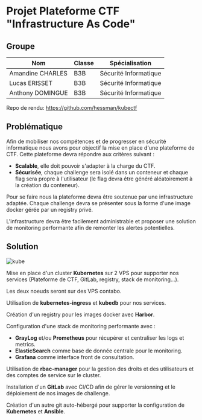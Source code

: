 # Projet Plateforme CTF "Infrastructure As Code"

## Groupe

| Nom              | Classe | Spécialisation        |
|------------------|--------|---------------------- |
| Amandine CHARLES | B3B    | Sécurité Informatique |
| Lucas ERISSET    | B3B    | Sécurité Informatique |
| Anthony DOMINGUE | B3B    | Sécurité Informatique |

Repo de rendu: https://github.com/hessman/kubectf

## Problématique

Afin de mobiliser nos compétences et de progresser en sécurité informatique nous avons pour objectif la mise en place d'une plateforme de CTF.
Cette plateforme devra répondre aux critères suivant :

* **Scalable**, elle doit pouvoir s'adapter à la charge du CTF.
* **Sécurisée**, chaque challenge sera isolé dans un conteneur et chaque flag sera propre à l'utilisateur (le flag devra être généré aléatoirement à la création du conteneur).

Pour se faire nous la plateforme devra être soutenue par une infrastructure adaptée.
Chaque challenge devra se présenter sous la forme d'une image docker gérée par un registry privé.

L'infrastructure devra être facilement administrable et proposer une solution de monitoring performante afin de remonter les alertes potentielles.

## Solution

![kube](https://tutorials.kevashcraft.com/img/common/k8s-logo.svg)

Mise en place d'un cluster **Kubernetes** sur 2 VPS pour supporter nos services (Plateforme de CTF, GitLab, registry, stack de monitoring...).

Les deux noeuds seront sur des VPS contabo.

Utilisation de **kubernetes-ingress** et **kubedb** pour nos services.

Création d'un registry pour les images docker avec **Harbor**.

Configuration d'une stack de monitoring performante avec : 
* **GrayLog** et/ou **Prometheus** pour récupérer et centraliser les logs et metrics.
* **ElasticSearch** comme base de donnée centrale pour le monitoring.
* **Grafana** comme interface front de consultation.

Utilisation de **rbac-manager** pour la gestion des droits et des utilisateurs et des comptes de service sur le cluster.

Installation d'un **GitLab** avec CI/CD afin de gérer le versionning et le déploiement de nos images de challenge.

Création d'un autre git auto-hébergé pour supporter la configuration de **Kubernetes** et **Ansible**.

